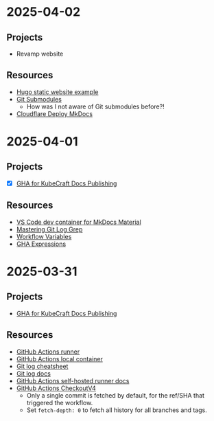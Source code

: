# 2025-04-02
## Projects
- Revamp website

## Resources
- [Hugo static website example](https://learn.microsoft.com/en-us/azure/static-web-apps/publish-hugo)
- [Git Submodules](https://git-scm.com/book/en/v2/Git-Tools-Submodules)
  - How was I not aware of Git submodules before?!
- [Cloudflare Deploy MkDocs](https://developers.cloudflare.com/pages/framework-guides/deploy-an-mkdocs-site/)

# 2025-04-01
## Projects
- [x] [GHA for KubeCraft Docs Publishing](https://github.com/mischavandenburg/kubecraft/issues/35)

## Resources
- [VS Code dev container for MkDocs Material](https://gist.github.com/akosdudas/f0f14a1e6c0c5653f976af9cd79c56ad)
- [Mastering Git Log Grep](https://gitscripts.com/git-log-grep)
- [Workflow Variables](https://docs.github.com/en/actions/writing-workflows/choosing-what-your-workflow-does/store-information-in-variables)
- [GHA Expressions](https://docs.github.com/en/actions/writing-workflows/choosing-what-your-workflow-does/evaluate-expressions-in-workflows-and-actions)

# 2025-03-31
## Projects
- [GHA for KubeCraft Docs Publishing](https://github.com/mischavandenburg/kubecraft/issues/35)

## Resources
- [GitHub Actions runner](https://github.com/actions/runner)
- [GitHub Actions local container](https://github.com/nektos/act)
- [Git log cheatsheet](https://devhints.io/git-log-format)
- [Git log docs](https://git-scm.com/docs/git-log)
- [GitHub Actions self-hosted runner docs](https://docs.github.com/en/actions/hosting-your-own-runners/managing-self-hosted-runners/about-self-hosted-runners#linux)
- [GitHub Actions CheckoutV4](https://github.com/actions/checkout)
  - Only a single commit is fetched by default, for the ref/SHA that triggered the workflow. 
  - Set `fetch-depth: 0` to fetch all history for all branches and tags.
